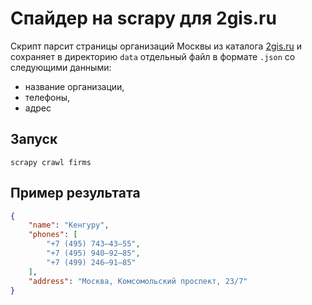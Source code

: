 # Спайдер на scrapy для 2gis.ru
Скрипт парсит страницы организаций Москвы из каталога [2gis.ru](2gis.ru) и сохраняет в директорию `data` отдельный файл в формате `.json` со следующими данными:
- название организации,
- телефоны,
- адрес

## Запуск
```
scrapy crawl firms
```

## Пример результата
```json
{
    "name": "Кенгуру",
    "phones": [
        "+7 (495) 743–43–55",
        "+7 (495) 940–92–85",
        "+7 (499) 246–91–85"
    ],
    "address": "Москва, Комсомольский проспект, 23/7"
}
```
